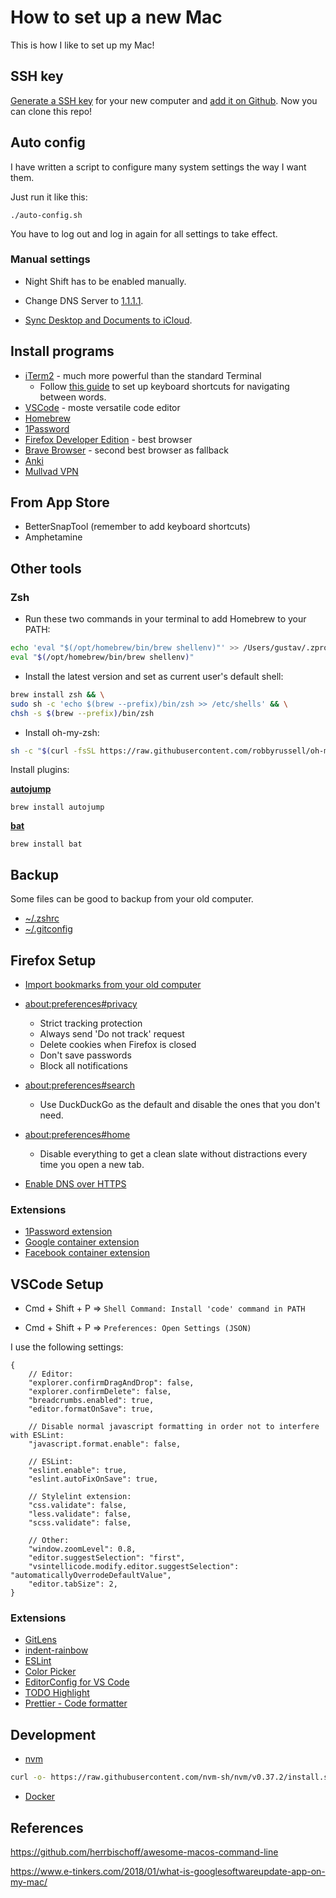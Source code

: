 # How to set up a new Mac

This is how I like to set up my Mac!

## SSH key

[Generate a SSH key](https://help.github.com/en/articles/generating-a-new-ssh-key-and-adding-it-to-the-ssh-agent) for your new computer and [add it on Github](https://github.com/settings/keys). Now you can clone this repo!

## Auto config
I have written a script to configure many system settings the way I want them.

Just run it like this:

    ./auto-config.sh

You have to log out and log in again for all settings to take effect.

### Manual settings

- Night Shift has to be enabled manually.

- Change DNS Server to [1.1.1.1](https://developers.cloudflare.com/1.1.1.1/setup-1.1.1.1/macos).

- [Sync Desktop and Documents to iCloud](https://support.apple.com/en-us/HT206985).

## Install programs

- [iTerm2](https://iterm2.com) - much more powerful than the standard Terminal
  - Follow [this guide](https://danicfilip.com/2018/how_to_use_alt_arrows_to_navigate_between_words_in_iterm2/) to set up keyboard shortcuts for navigating between words.
- [VSCode](https://code.visualstudio.com/Download) - moste versatile code editor
- [Homebrew](https://brew.sh)
- [1Password](https://1password.com/downloads/mac/)
- [Firefox Developer Edition](https://www.mozilla.org/sv-SE/firefox/developer/) - best browser
- [Brave Browser](https://brave.com/download/) - second best browser as fallback
- [Anki](https://apps.ankiweb.net/)
- [Mullvad VPN](https://mullvad.net/sv/)

## From App Store

- BetterSnapTool (remember to add keyboard shortcuts)
- Amphetamine

## Other tools

### Zsh

- Run these two commands in your terminal to add Homebrew to your PATH:

```sh
echo 'eval "$(/opt/homebrew/bin/brew shellenv)"' >> /Users/gustav/.zprofile
eval "$(/opt/homebrew/bin/brew shellenv)"
```

- Install the latest version and set as current user's default shell:

```sh
brew install zsh && \
sudo sh -c 'echo $(brew --prefix)/bin/zsh >> /etc/shells' && \
chsh -s $(brew --prefix)/bin/zsh
```

- Install oh-my-zsh:

```sh
sh -c "$(curl -fsSL https://raw.githubusercontent.com/robbyrussell/oh-my-zsh/master/tools/install.sh)"
```

Install plugins:

**[autojump](https://github.com/wting/autojump)**

    brew install autojump

**[bat](https://github.com/sharkdp/bat)**

    brew install bat


## Backup

Some files can be good to backup from your old computer.

- [~/.zshrc](.zshrc)
- [~/.gitconfig](.gitconfig)

## Firefox Setup

- [Import bookmarks from your old computer](https://support.mozilla.org/en-US/kb/export-firefox-bookmarks-to-backup-or-transfer)

- [about:preferences#privacy](about:preferences#privacy)
  - Strict tracking protection
  - Always send 'Do not track' request
  - Delete cookies when Firefox is closed
  - Don't save passwords
  - Block all notifications

- [about:preferences#search](about:preferences#search)
  - Use DuckDuckGo as the default and disable the ones that you don't need. 

- [about:preferences#home](about:preferences#home)
  - Disable everything to get a clean slate without distractions every time you open a new tab.

- [Enable DNS over HTTPS](https://developers.cloudflare.com/1.1.1.1/encrypted-dns/dns-over-https/encrypted-dns-browsers)

### Extensions

- [1Password extension](https://addons.mozilla.org/sv-SE/firefox/addon/1password-x-password-manager/)
- [Google container extension](https://addons.mozilla.org/sv-SE/firefox/addon/google-container/?src=search)
- [Facebook container extension](https://addons.mozilla.org/sv-SE/firefox/addon/facebook-container/?src=search)

## VSCode Setup

- Cmd + Shift + P => `Shell Command: Install 'code' command in PATH`

- Cmd + Shift + P => `Preferences: Open Settings (JSON)`

I use the following settings:

```
{
    // Editor:
    "explorer.confirmDragAndDrop": false,
    "explorer.confirmDelete": false,
    "breadcrumbs.enabled": true,
    "editor.formatOnSave": true,

    // Disable normal javascript formatting in order not to interfere with ESLint:
    "javascript.format.enable": false,

    // ESLint:
    "eslint.enable": true,
    "eslint.autoFixOnSave": true,

    // Stylelint extension:
    "css.validate": false,
    "less.validate": false,
    "scss.validate": false,

    // Other:
    "window.zoomLevel": 0.8,
    "editor.suggestSelection": "first",
    "vsintellicode.modify.editor.suggestSelection": "automaticallyOverrodeDefaultValue",
    "editor.tabSize": 2,
}
```

### Extensions

- [GitLens](https://marketplace.visualstudio.com/items?itemName=eamodio.gitlens)
- [indent-rainbow](https://marketplace.visualstudio.com/items?itemName=oderwat.indent-rainbow)
- [ESLint](https://marketplace.visualstudio.com/items?itemName=dbaeumer.vscode-eslint)
- [Color Picker](https://marketplace.visualstudio.com/items?itemName=anseki.vscode-color)
- [EditorConfig for VS Code](https://marketplace.visualstudio.com/items?itemName=EditorConfig.EditorConfig)
- [TODO Highlight](https://marketplace.visualstudio.com/items?itemName=wayou.vscode-todo-highlight)
- [Prettier - Code formatter](https://marketplace.visualstudio.com/items?itemName=esbenp.prettier-vscode)

## Development

- [nvm](https://www.linode.com/docs/guides/how-to-install-use-node-version-manager-nvm/)

```sh
curl -o- https://raw.githubusercontent.com/nvm-sh/nvm/v0.37.2/install.sh | bash
```

- [Docker](https://docs.docker.com/desktop/mac/install/)

## References

https://github.com/herrbischoff/awesome-macos-command-line

https://www.e-tinkers.com/2018/01/what-is-googlesoftwareupdate-app-on-my-mac/
